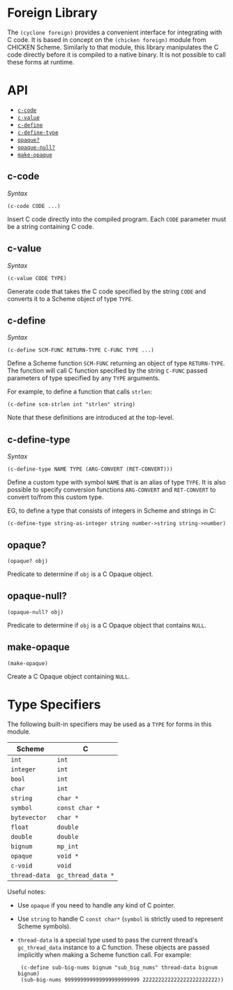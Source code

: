 # Foreign Library

The `(cyclone foreign)` provides a convenient interface for integrating with C code. It is based in concept on the `(chicken foreign)` module from CHICKEN Scheme. Similarly to that module, this library manipulates the C code directly before it is compiled to a native binary. It is not possible to call these forms at runtime.

# API

- [`c-code`](#c-code)
- [`c-value`](#c-value)
- [`c-define`](#c-define)
- [`c-define-type`](#c-define-type)
- [`opaque?`](#opaque)
- [`opaque-null?`](#opaque-null)
- [`make-opaque`](#make-opaque)

## c-code

*Syntax*

    (c-code CODE ...)

Insert C code directly into the compiled program. Each `CODE` parameter must be a string containing C code.

## c-value

*Syntax*

    (c-value CODE TYPE)

Generate code that takes the C code specified by the string `CODE` and converts it to a Scheme object of type `TYPE`.

## c-define

*Syntax*

    (c-define SCM-FUNC RETURN-TYPE C-FUNC TYPE ...)

Define a Scheme function `SCM-FUNC` returning an object of type `RETURN-TYPE`. The function will call C function specified by the string `C-FUNC` passed parameters of type specified by any `TYPE` arguments.

For example, to define a function that calls `strlen`:

    (c-define scm-strlen int "strlen" string)

Note that these definitions are introduced at the top-level.

## c-define-type

*Syntax*

    (c-define-type NAME TYPE (ARG-CONVERT (RET-CONVERT)))

Define a custom type with symbol `NAME` that is an alias of type `TYPE`. It is also possible to specify conversion functions `ARG-CONVERT` and `RET-CONVERT` to convert to/from this custom type.

EG, to define a type that consists of integers in Scheme and strings in C: 

    (c-define-type string-as-integer string number->string string->number)

## opaque?

    (opaque? obj)

Predicate to determine if `obj` is a C Opaque object.

## opaque-null?

    (opaque-null? obj)

Predicate to determine if `obj` is a C Opaque object that contains `NULL`.

## make-opaque

    (make-opaque)

Create a C Opaque object containing `NULL`.

# Type Specifiers

The following built-in specifiers may be used as a `TYPE` for forms in this module. 

Scheme | C
------ | -
`int` | `int`
`integer` | `int`
`bool` | `int`
`char` | `int`
`string` | `char *`
`symbol` | `const char *`
`bytevector` | `char *`
`float` | `double`
`double` | `double`
`bignum` | `mp_int`
`opaque` | `void *`
`c-void` | `void`
`thread-data` | `gc_thread_data *`

Useful notes:
- Use `opaque` if you need to handle any kind of C pointer.
- Use `string` to handle C `const char*` (`symbol` is strictly used to represent Scheme symbols).
- `thread-data` is a special type used to pass the current thread's `gc_thread_data` instance to a C function. These objects are passed implicitly when making a Scheme function call. For example:

       (c-define sub-big-nums bignum "sub_big_nums" thread-data bignum bignum)
       (sub-big-nums 999999999999999999999999 222222222222222222222222))

